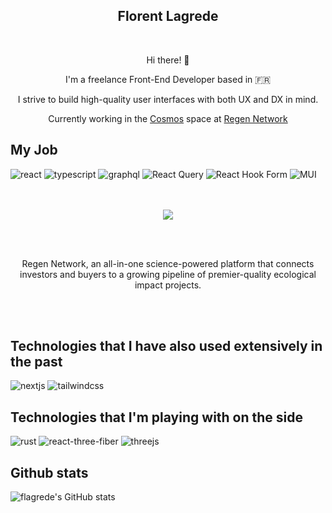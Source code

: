 <h2 align="center">Florent Lagrede</h2>

<br />

<div align="center">
  
  <p>Hi there! 👋</p>
  
  <p>I'm a freelance Front-End Developer based in 🇫🇷</p>
  <p>I strive to build high-quality user interfaces with both UX and DX in mind.</p>
  <p>Currently working in the <a href="https://cosmos.network">Cosmos</a> space at <a href="https://www.regen.network">Regen Network</a></p>
</div>

## My Job

![react](https://img.shields.io/badge/React-black?style=for-the-badge&logo=react)
![typescript](https://img.shields.io/badge/TypeScript-black?style=for-the-badge&logo=typescript)
![graphql](https://img.shields.io/badge/Graphql-black?style=for-the-badge&logo=graphql&logoColor=FF4154)
![React Query](https://img.shields.io/badge/-React%20Query-black?style=for-the-badge&logo=react%20query&logoColor=FF4154)
![React Hook Form](https://img.shields.io/badge/React%20Hook%20Form-black.svg?style=for-the-badge&logo=reacthookform&logoColor=23EC5990)
![MUI](https://img.shields.io/badge/MUI-black.svg?style=for-the-badge&logo=mui)

<div align="center">
  <br /><br />
  <a href="https://www.regen.network/">
    <img algin="center" src="https://user-images.githubusercontent.com/530644/216629986-86e375a1-1cd9-402b-99ce-5b4458db4f71.jpg" />
  </a>

  <br /><br />

  <p>Regen Network, an all-in-one science-powered platform that connects investors and buyers to a growing pipeline of premier-quality ecological impact projects.</p>

  <br /><br />
</div>

## Technologies that I have also used extensively in the past
![nextjs](https://img.shields.io/badge/Nextjs-black?style=for-the-badge&logo=next.js)
![tailwindcss](https://img.shields.io/badge/TailwindCSS-black?style=for-the-badge&logo=tailwindcss)

## Technologies that I'm playing with on the side
![rust](https://img.shields.io/badge/Rust-black?style=for-the-badge&logo=rust)
![react-three-fiber](https://img.shields.io/badge/React%20Three%20Fiber-black?style=for-the-badge&logo=react)
![threejs](https://img.shields.io/badge/Threejs-black?style=for-the-badge&logo=three.js)


## Github stats
![flagrede's GitHub stats](https://github-readme-stats.vercel.app/api?username=flagrede&show_icons=true&theme=tokyonight)
